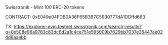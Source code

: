 Swisstronik - Mint 100 ERC-20 tokens

CONTRACT: 0xE049e04FDB0A36F65B3B7C5930777dA1DDffd663

TX: https://explorer-evm.testnet.swisstronik.com/search-results?q=0x508e96a9783c83dc6d2a1c4ce751e595909b7629bb7037e35447ae02dd8aaebb